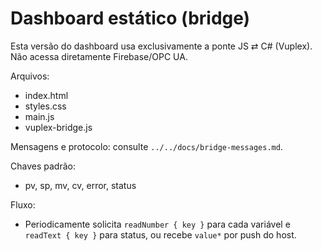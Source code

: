 # Dashboard estático (bridge)

Esta versão do dashboard usa exclusivamente a ponte JS ⇄ C# (Vuplex). Não acessa diretamente Firebase/OPC UA.

Arquivos:
- index.html
- styles.css
- main.js
- vuplex-bridge.js

Mensagens e protocolo: consulte `../../docs/bridge-messages.md`.

Chaves padrão:
- pv, sp, mv, cv, error, status

Fluxo:
- Periodicamente solicita `readNumber { key }` para cada variável e `readText { key }` para status, ou recebe `value*` por push do host.
